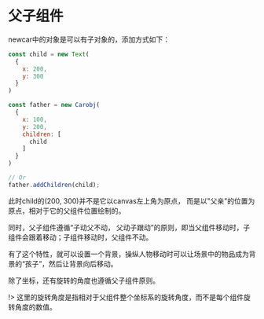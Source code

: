 # 父子组件

newcar中的对象是可以有子对象的，添加方式如下：
```javascript
const child = new Text(
  {
    x: 200,
    y: 300
  }
)

const father = new Carobj(
  {
    x: 100,
    y: 200,
    children: [
      child
    ]
  }
)

// Or
father.addChildren(child);
```
此时child的(200, 300)并不是它以canvas左上角为原点， 而是以"父亲"的位置为原点，相对于它的父组件位置绘制的。

同时，父子组件遵循“子动父不动， 父动子跟动”的原则，即当父组件移动时，子组件会跟着移动；子组件移动时，父组件不动。

有了这个特性，就可以设置一个背景，操纵人物移动时可以让场景中的物品成为背景的“孩子”，然后让背景向后移动。

除了坐标，还有旋转的角度也遵循父子组件原则。

!> 这里的旋转角度是指相对于父组件整个坐标系的旋转角度，而不是每个组件旋转角度的数值。
